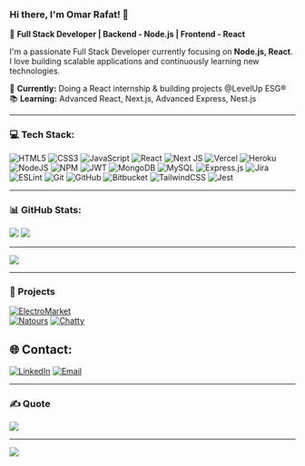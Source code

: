 ### Hi there, I'm Omar Rafat! 👋

💫 **Full Stack Developer | Backend - Node.js | Frontend - React**  

I'm a passionate Full Stack Developer currently focusing on **Node.js, React**. I love building scalable applications and continuously learning new technologies.

🚀 **Currently:** Doing a React internship & building projects @LevelUp ESG® <br/>
📚 **Learning:** Advanced React, Next.js, Advanced Express, Nest.js

<hr/>



### 💻 Tech Stack:
![HTML5](https://img.shields.io/badge/html5-%23E34F26.svg?style=for-the-badge&logo=html5&logoColor=white) ![CSS3](https://img.shields.io/badge/css3-%231572B6.svg?style=for-the-badge&logo=css3&logoColor=white) ![JavaScript](https://img.shields.io/badge/javascript-%23323330.svg?style=for-the-badge&logo=javascript&logoColor=%23F7DF1E) ![React](https://img.shields.io/badge/react-%2320232a.svg?style=for-the-badge&logo=react&logoColor=%2361DAFB) ![Next JS](https://img.shields.io/badge/Next-black?style=for-the-badge&logo=next.js&logoColor=white) ![Vercel](https://img.shields.io/badge/vercel-%23000000.svg?style=for-the-badge&logo=vercel&logoColor=white) ![Heroku](https://img.shields.io/badge/heroku-%23430098.svg?style=for-the-badge&logo=heroku&logoColor=white) ![NodeJS](https://img.shields.io/badge/node.js-6DA55F?style=for-the-badge&logo=node.js&logoColor=white) ![NPM](https://img.shields.io/badge/NPM-%23CB3837.svg?style=for-the-badge&logo=npm&logoColor=white) ![JWT](https://img.shields.io/badge/JWT-black?style=for-the-badge&logo=JSON%20web%20tokens) ![MongoDB](https://img.shields.io/badge/MongoDB-%234ea94b.svg?style=for-the-badge&logo=mongodb&logoColor=white) ![MySQL](https://img.shields.io/badge/mysql-4479A1.svg?style=for-the-badge&logo=mysql&logoColor=white) ![Express.js](https://img.shields.io/badge/express.js-%23404d59.svg?style=for-the-badge&logo=express&logoColor=%2361DAFB) ![Jira](https://img.shields.io/badge/jira-%230A0FFF.svg?style=for-the-badge&logo=jira&logoColor=white) ![ESLint](https://img.shields.io/badge/ESLint-4B3263?style=for-the-badge&logo=eslint&logoColor=white) ![Git](https://img.shields.io/badge/git-%23F05033.svg?style=for-the-badge&logo=git&logoColor=white) ![GitHub](https://img.shields.io/badge/github-%23121011.svg?style=for-the-badge&logo=github&logoColor=white) ![Bitbucket](https://img.shields.io/badge/bitbucket-%230047B3.svg?style=for-the-badge&logo=bitbucket&logoColor=white) ![TailwindCSS](https://img.shields.io/badge/tailwindcss-%2338B2AC.svg?style=for-the-badge&logo=tailwind-css&logoColor=white) ![Jest](https://img.shields.io/badge/-jest-%23C21325?style=for-the-badge&logo=jest&logoColor=white)
  
<hr/>

### 📊 GitHub Stats:
![](https://github-readme-stats.vercel.app/api?username=OmarRafat975&theme=tokyonight&hide_border=false&include_all_commits=false&count_private=false)
![](https://nirzak-streak-stats.vercel.app/?user=OmarRafat975&theme=tokyonight&hide_border=false) <hr/>
![](https://github-readme-stats.vercel.app/api/top-langs/?username=OmarRafat975&theme=tokyonight&hide_border=false&include_all_commits=false&count_private=false&layout=compact)
<hr/>

### 📂 Projects
[![ElectroMarket](https://github-readme-stats.vercel.app/api/pin/?username=OmarRafat975&repo=Electro-Market.&theme=tokyonight)](https://github.com/OmarRafat975/Electro-Market.) <br/>
[![Natours](https://github-readme-stats.vercel.app/api/pin/?username=OmarRafat975&repo=Natours&theme=tokyonight)](https://github.com/OmarRafat975/Natours)
[![Chatty](https://github-readme-stats.vercel.app/api/pin/?username=OmarRafat975&repo=Chatty&theme=tokyonight)](https://github.com/OmarRafat975/Chatty)


## 🌐 Contact:
[![LinkedIn](https://img.shields.io/badge/LinkedIn-Connect-blue?logo=linkedin)](https://www.linkedin.com/in/omarrafat975/) [![Email](https://img.shields.io/badge/Email-Contact-red?logo=gmail)](mailto:omarrafat613@gmail.com)

<hr/>

### ✍️ Quote
![](https://quotes-github-readme.vercel.app/api?type=horizontal&theme=tokyonight)

---
[![](https://visitcount.itsvg.in/api?id=OmarRafat975&icon=1&color=0)](https://visitcount.itsvg.in)


<!-- Proudly created with GPRM ( https://gprm.itsvg.in ) -->


